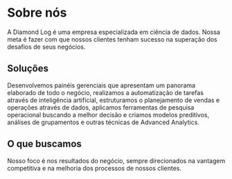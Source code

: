# Sobre nós
A Diamond Log é uma empresa especializada em ciência de dados. Nossa meta é fazer com que nossos clientes tenham sucesso na superação dos desafios de seus negócios.

## Soluções
Desenvolvemos painéis gerenciais que apresentam um panorama elaborado de todo o negócio, realizamos a automatização de tarefas através de inteligência artificial, estruturamos o planejamento de vendas e operações através de dados, aplicamos ferramentas de pesquisa operacional buscando a melhor decisão e criamos modelos preditivos, análises de grupamentos e outras técnicas de Advanced Analytics.

## O que buscamos
Nosso foco é nos resultados do negócio, sempre direcionados na vantagem competitiva e na melhoria dos processos de nossos clientes.